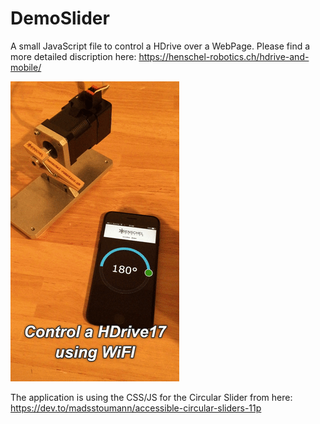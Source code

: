 # DemoSlider
A small JavaScript file to control a HDrive over a WebPage. Please find a more detailed discription here: https://henschel-robotics.ch/hdrive-and-mobile/

![alt text](https://github.com/chriz3dd/DemoSlider/blob/master/Hdrive_wifi.gif?raw=true)

The application is using the CSS/JS for the Circular Slider from here: https://dev.to/madsstoumann/accessible-circular-sliders-11p

